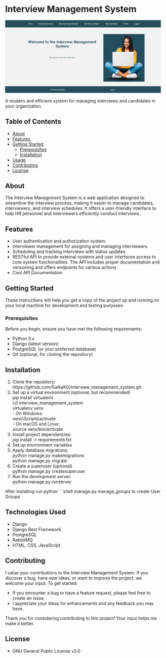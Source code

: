 # Interview Management System

![Project Logo](https://github.com/GalkaKG/interview_management_system/blob/main/images_for_github/interview_management_system_home_page.png) <!-- Replace with your project's logo or image -->

A modern and efficient system for managing interviews and candidates in your organization.

## Table of Contents
- [About](#about)
- [Features](#features)
- [Getting Started](#getting-started)
  - [Prerequisites](#prerequisites)
  - [Installation](#installation)
- [Usage](#usage)
- [Contributing](#contributing)
- [License](#license)

## About

The Interview Management System is a web application designed to streamline the interview process, making it easier to manage candidates, interviewers, and interview schedules. It offers a user-friendly interface to help HR personnel and interviewers efficiently conduct interviews.

## Features

- User authentication and authorization system.
- Interviewer management for assigning and managing interviewers.
- Scheduling and tracking interviews with status updates.
- RESTful API to provide external systems and user interfaces access to core system functionalities. The API includes proper documentation and versioning and offers endpoints for various actions
- Cool API Documentation

## Getting Started

These instructions will help you get a copy of the project up and running on your local machine for development and testing purposes.

### Prerequisites

Before you begin, ensure you have met the following requirements:

- Python 3.x
- Django (latest version)
- PostgreSQL (or your preferred database)
- Git (optional, for cloning the repository)

<h2> Installation </h2>
<ol>
  <li>Clone the repository: <br/>https://github.com/GalkaKG/interview_management_system.git </li>
  <li>Set up a virtual environment (optional, but recommended) <br/>pip install virtualenv<br/>cd interview_management_system<br/>virtualenv venv
  <br/>- On Windows:<br/>venv\Scripts\activate<br/>- On macOS and Linux:<br/>source venv/bin/activate
  <li>Install project dependencies: <br /> pip install -r requirements.txt
  </li>
  <li>Set up environment variables</li>
  <li> Apply database migrations: <br /> python manage.py makemigrations <br> python manage.py migrate
  </li>
  <li>Create a superuser (optional) <br /> python manage.py createsuperuser </li>
  <li>Run the development server: <br />python manage.py runserver</li>
</ol>

<p>After installing run  python ```shell manage.py manage_groups to create User Groups</p>


<h2> Technologies Used </h2>
<ul>
  <li>Django</li>
  <li>Django Rest Framework</li>
  <li>PostgreSQL </li>
  <li>RabbitMQ</li>
  <li>HTML, CSS, JavaScript</li>
</ul>


## Contributing

I value your contributions to the Interview Management System. If you discover a bug, have new ideas, or want to improve the project, we welcome your input. To get started:

- If you encounter a bug or have a feature request, please feel free to create an issue.
- I appreciate your ideas for enhancements and any feedback you may have.

Thank you for considering contributing to this project! Your input helps me make it better.


## License

- GNU General Public License v3.0